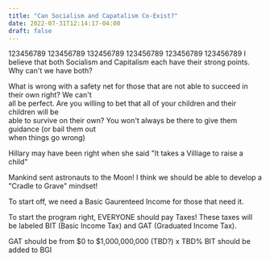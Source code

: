 ```yaml
---
title: "Can Socialism and Capatalism Co-Exist?"
date: 2022-07-31T12:14:17-04:00
draft: false
---
```

123456789 123456789 132456789 123456789 123456789 123456789
I believe that both Socialism and Capitalism each have their strong points. Why can't we have both?  


What is wrong with a safety net for those that are not able to succeed in their own right? We can't   
all be perfect. Are you willing to bet that all of your children and their children will be   
able to survive on their own? You won't always be there to give them guidance (or bail them out   
when things go wrong)


Hillary may have been right when she said "It takes a Villiage to raise a child"

Mankind sent astronauts to the Moon! I think we should be able to develop a "Cradle to Grave" mindset!


To start off, we need a Basic Gaurenteed Income for those that need it.

To start the program right, EVERYONE should pay Taxes!
These taxes will be labeled BIT (Basic Income Tax) and GAT (Graduated Income Tax).

GAT should be from $0 to $1,000,000,000 (TBD?) x TBD%
BIT should be added to BGI